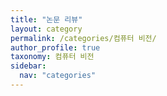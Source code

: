 ```yaml
---
title: "논문 리뷰"
layout: category
permalink: /categories/컴퓨터 비전/
author_profile: true
taxonomy: 컴퓨터 비전
sidebar:
  nav: "categories"
---
```

